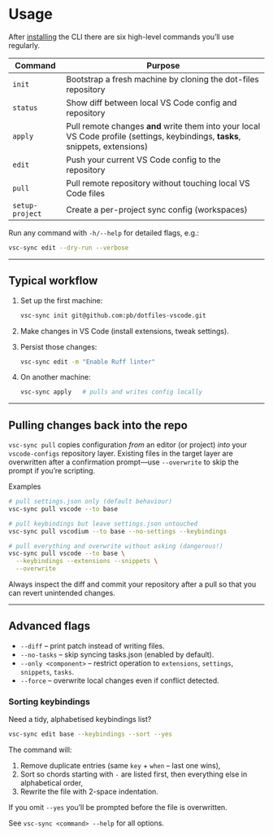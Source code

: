 # Usage

After [installing](installation.md) the CLI there are six high-level commands you’ll use regularly.

| Command | Purpose |
|---------|---------|
| `init`  | Bootstrap a fresh machine by cloning the dot-files repository |
| `status`| Show diff between local VS Code config and repository |
| `apply` | Pull remote changes **and** write them into your local VS Code profile (settings, keybindings, **tasks**, snippets, extensions) |
| `edit`  | Push your current VS Code config to the repository |
| `pull`  | Pull remote repository without touching local VS Code files |
| `setup-project` | Create a per-project sync config (workspaces) |

Run any command with `-h/--help` for detailed flags, e.g.:

```bash
vsc-sync edit --dry-run --verbose
```

---

## Typical workflow

1. Set up the first machine:

   ```bash
   vsc-sync init git@github.com:pb/dotfiles-vscode.git
   ```

2. Make changes in VS Code (install extensions, tweak settings).

3. Persist those changes:

   ```bash
   vsc-sync edit -m "Enable Ruff linter"
   ```

4. On another machine:

   ```bash
   vsc-sync apply   # pulls and writes config locally
   ```

---

## Pulling changes back into the repo

`vsc-sync pull` copies configuration *from* an editor (or project) *into* your
`vscode-configs` repository layer. Existing files in the target layer are
overwritten after a confirmation prompt—use `--overwrite` to skip the prompt
if you’re scripting.

Examples

```bash
# pull settings.json only (default behaviour)
vsc-sync pull vscode --to base

# pull keybindings but leave settings.json untouched
vsc-sync pull vscodium --to base --no-settings --keybindings

# pull everything and overwrite without asking (dangerous!)
vsc-sync pull vscode --to base \
  --keybindings --extensions --snippets \
  --overwrite
```

Always inspect the diff and commit your repository after a pull so that you
can revert unintended changes.

---

## Advanced flags

* `--diff` – print patch instead of writing files.
* `--no-tasks` – skip syncing tasks.json (enabled by default).
* `--only <component>` – restrict operation to `extensions`, `settings`, `snippets`, `tasks`.
* `--force` – overwrite local changes even if conflict detected.

### Sorting keybindings

Need a tidy, alphabetised keybindings list?

```bash
vsc-sync edit base --keybindings --sort --yes
```

The command will:
1. Remove duplicate entries (same `key` + `when` – last one wins),
2. Sort so chords starting with `-` are listed first, then everything else in
   alphabetical order,
3. Rewrite the file with 2-space indentation.

If you omit `--yes` you’ll be prompted before the file is overwritten.

See `vsc-sync <command> --help` for all options.
